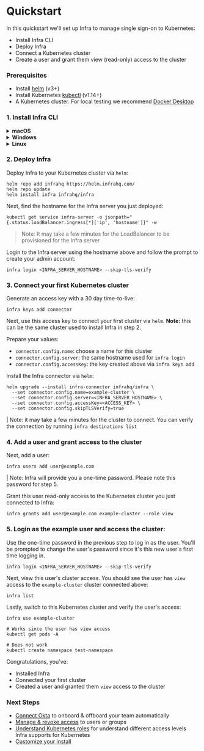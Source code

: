 # Quickstart

In this quickstart we'll set up Infra to manage single sign-on to Kubernetes:
* Install Infra CLI
* Deploy Infra
* Connect a Kubernetes cluster
* Create a user and grant them view (read-only) access to the cluster

### Prerequisites

* Install [helm](https://helm.sh/docs/intro/install/) (v3+)
* Install Kubernetes [kubectl](https://kubernetes.io/docs/tasks/tools/#kubectl) (v1.14+)
* A Kubernetes cluster. For local testing we recommend [Docker Desktop](https://www.docker.com/products/docker-desktop/)

### 1. Install Infra CLI

<details>
  <summary><strong>macOS</strong></summary>

  ```bash
  brew install infrahq/tap/infra
  ```

  You may need to perform `brew link` if your symlinks are not working.
  ```bash
  brew link infrahq/tap/infra
  ```
</details>

<details>
  <summary><strong>Windows</strong></summary>

  ```powershell
  scoop bucket add infrahq https://github.com/infrahq/scoop.git
  scoop install infra
  ```

</details>

<details>
  <summary><strong>Linux</strong></summary>

  ```bash
  # Ubuntu & Debian
  echo 'deb [trusted=yes] https://apt.fury.io/infrahq/ /' | sudo tee /etc/apt/sources.list.d/infrahq.list
  sudo apt update
  sudo apt install infra
  ```
  ```bash
  # Fedora & Red Hat Enterprise Linux
  sudo dnf config-manager --add-repo https://yum.fury.io/infrahq/
  sudo dnf install infra
  ```
</details>


### 2. Deploy Infra

Deploy Infra to your Kubernetes cluster via `helm`:

```
helm repo add infrahq https://helm.infrahq.com/
helm repo update
helm install infra infrahq/infra
```

Next, find the hostname for the Infra server you just deployed:

```
kubectl get service infra-server -o jsonpath="{.status.loadBalancer.ingress[*]['ip', 'hostname']}" -w
```

> Note: It may take a few minutes for the LoadBalancer to be provisioned for the Infra server

Login to the Infra server using the hostname above and follow the prompt to create your admin account:

```
infra login <INFRA_SERVER_HOSTNAME> --skip-tls-verify
```


### 3. Connect your first Kubernetes cluster

Generate an access key with a 30 day time-to-live:

```
infra keys add connector
```

Next, use this access key to connect your first cluster via `helm`. **Note:** this can be the same cluster used to install Infra in step 2.

Prepare your values:

* `connector.config.name`: choose a name for this cluster
* `connector.config.server`: the same hostname used for `infra login`
* `connector.config.accessKey`: the key created above via `infra keys add`

Install the Infra connector via `helm`:

```
helm upgrade --install infra-connector infrahq/infra \
  --set connector.config.name=example-cluster \
  --set connector.config.server=<INFRA_SERVER_HOSTNAME> \
  --set connector.config.accessKey=<ACCESS_KEY> \
  --set connector.config.skipTLSVerify=true
```

| Note: it may take a few minutes for the cluster to connect. You can verify the connection by running `infra destinations list`

### 4. Add a user and grant access to the cluster

Next, add a user:

```
infra users add user@example.com
```

| Note: Infra will provide you a one-time password. Please note this password for step 5.

Grant this user read-only access to the Kubernetes cluster you just connected to Infra:

```
infra grants add user@example.com example-cluster --role view
```

### 5. Login as the example user and access the cluster:

Use the one-time password in the previous step to log in as the user. You'll be prompted to change the user's password since it's this new user's first time logging in.

```
infra login <INFRA_SERVER_HOSTNAME> --skip-tls-verify
```

Next, view this user's cluster access. You should see the user has `view` access to the `example-cluster` cluster connected above:

```
infra list
```

Lastly, switch to this Kubernetes cluster and verify the user's access:

```
infra use example-cluster

# Works since the user has view access
kubectl get pods -A

# Does not work
kubectl create namespace test-namespace
```

Congratulations, you've:
* Installed Infra
* Connected your first cluster
* Created a user and granted them `view` access to the cluster

### Next Steps

* [Connect Okta](../guides/identity-providers/okta.md) to onboard & offboard your team automatically
* [Manage & revoke access](../guides/granting-access.md) to users or groups
* [Understand Kubernetes roles](../connectors/kubernetes.md#roles) for understand different access levels Infra supports for Kubernetes
* [Customize your install](../install/install-on-kubernetes.md)


